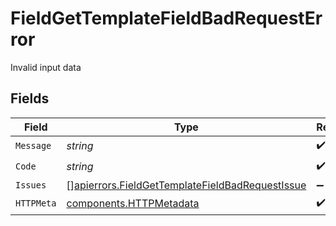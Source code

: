 # FieldGetTemplateFieldBadRequestError

Invalid input data


## Fields

| Field                                                                                                              | Type                                                                                                               | Required                                                                                                           | Description                                                                                                        |
| ------------------------------------------------------------------------------------------------------------------ | ------------------------------------------------------------------------------------------------------------------ | ------------------------------------------------------------------------------------------------------------------ | ------------------------------------------------------------------------------------------------------------------ |
| `Message`                                                                                                          | *string*                                                                                                           | :heavy_check_mark:                                                                                                 | N/A                                                                                                                |
| `Code`                                                                                                             | *string*                                                                                                           | :heavy_check_mark:                                                                                                 | N/A                                                                                                                |
| `Issues`                                                                                                           | [][apierrors.FieldGetTemplateFieldBadRequestIssue](../../models/apierrors/fieldgettemplatefieldbadrequestissue.md) | :heavy_minus_sign:                                                                                                 | N/A                                                                                                                |
| `HTTPMeta`                                                                                                         | [components.HTTPMetadata](../../models/components/httpmetadata.md)                                                 | :heavy_check_mark:                                                                                                 | N/A                                                                                                                |